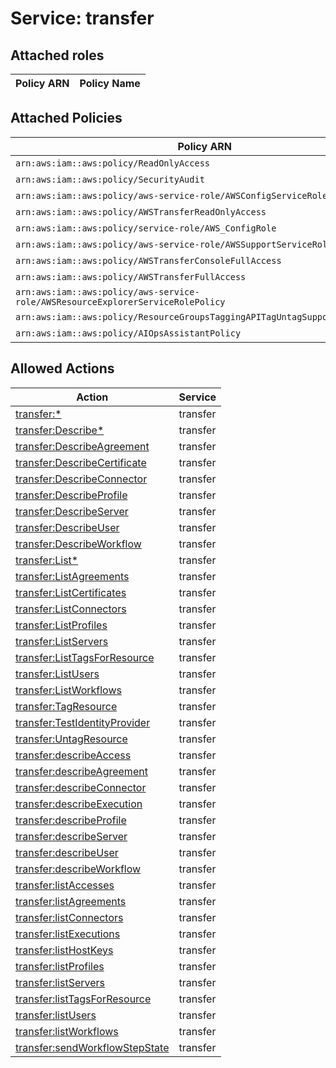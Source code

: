 # Service: transfer

## Attached roles

| Policy ARN | Policy Name |
|------------|-------------|
## Attached Policies

| Policy ARN | Policy Name |
|------------|-------------|
| `arn:aws:iam::aws:policy/ReadOnlyAccess` | [ReadOnlyAccess](../policies.md#readonlyaccess) |
| `arn:aws:iam::aws:policy/SecurityAudit` | [SecurityAudit](../policies.md#securityaudit) |
| `arn:aws:iam::aws:policy/aws-service-role/AWSConfigServiceRolePolicy` | [AWSConfigServiceRolePolicy](../policies.md#awsconfigservicerolepolicy) |
| `arn:aws:iam::aws:policy/AWSTransferReadOnlyAccess` | [AWSTransferReadOnlyAccess](../policies.md#awstransferreadonlyaccess) |
| `arn:aws:iam::aws:policy/service-role/AWS_ConfigRole` | [AWS_ConfigRole](../policies.md#aws_configrole) |
| `arn:aws:iam::aws:policy/aws-service-role/AWSSupportServiceRolePolicy` | [AWSSupportServiceRolePolicy](../policies.md#awssupportservicerolepolicy) |
| `arn:aws:iam::aws:policy/AWSTransferConsoleFullAccess` | [AWSTransferConsoleFullAccess](../policies.md#awstransferconsolefullaccess) |
| `arn:aws:iam::aws:policy/AWSTransferFullAccess` | [AWSTransferFullAccess](../policies.md#awstransferfullaccess) |
| `arn:aws:iam::aws:policy/aws-service-role/AWSResourceExplorerServiceRolePolicy` | [AWSResourceExplorerServiceRolePolicy](../policies.md#awsresourceexplorerservicerolepolicy) |
| `arn:aws:iam::aws:policy/ResourceGroupsTaggingAPITagUntagSupportedResources` | [ResourceGroupsTaggingAPITagUntagSupportedResources](../policies.md#resourcegroupstaggingapitaguntagsupportedresources) |
| `arn:aws:iam::aws:policy/AIOpsAssistantPolicy` | [AIOpsAssistantPolicy](../policies.md#aiopsassistantpolicy) |

## Allowed Actions

| Action | Service |
|--------|---------|
| [transfer:*](../actions.md#transfer:all) | transfer |
| [transfer:Describe*](../actions.md#transfer:describeall) | transfer |
| [transfer:DescribeAgreement](../actions.md#transfer:describeagreement) | transfer |
| [transfer:DescribeCertificate](../actions.md#transfer:describecertificate) | transfer |
| [transfer:DescribeConnector](../actions.md#transfer:describeconnector) | transfer |
| [transfer:DescribeProfile](../actions.md#transfer:describeprofile) | transfer |
| [transfer:DescribeServer](../actions.md#transfer:describeserver) | transfer |
| [transfer:DescribeUser](../actions.md#transfer:describeuser) | transfer |
| [transfer:DescribeWorkflow](../actions.md#transfer:describeworkflow) | transfer |
| [transfer:List*](../actions.md#transfer:listall) | transfer |
| [transfer:ListAgreements](../actions.md#transfer:listagreements) | transfer |
| [transfer:ListCertificates](../actions.md#transfer:listcertificates) | transfer |
| [transfer:ListConnectors](../actions.md#transfer:listconnectors) | transfer |
| [transfer:ListProfiles](../actions.md#transfer:listprofiles) | transfer |
| [transfer:ListServers](../actions.md#transfer:listservers) | transfer |
| [transfer:ListTagsForResource](../actions.md#transfer:listtagsforresource) | transfer |
| [transfer:ListUsers](../actions.md#transfer:listusers) | transfer |
| [transfer:ListWorkflows](../actions.md#transfer:listworkflows) | transfer |
| [transfer:TagResource](../actions.md#transfer:tagresource) | transfer |
| [transfer:TestIdentityProvider](../actions.md#transfer:testidentityprovider) | transfer |
| [transfer:UntagResource](../actions.md#transfer:untagresource) | transfer |
| [transfer:describeAccess](../actions.md#transfer:describeaccess) | transfer |
| [transfer:describeAgreement](../actions.md#transfer:describeagreement) | transfer |
| [transfer:describeConnector](../actions.md#transfer:describeconnector) | transfer |
| [transfer:describeExecution](../actions.md#transfer:describeexecution) | transfer |
| [transfer:describeProfile](../actions.md#transfer:describeprofile) | transfer |
| [transfer:describeServer](../actions.md#transfer:describeserver) | transfer |
| [transfer:describeUser](../actions.md#transfer:describeuser) | transfer |
| [transfer:describeWorkflow](../actions.md#transfer:describeworkflow) | transfer |
| [transfer:listAccesses](../actions.md#transfer:listaccesses) | transfer |
| [transfer:listAgreements](../actions.md#transfer:listagreements) | transfer |
| [transfer:listConnectors](../actions.md#transfer:listconnectors) | transfer |
| [transfer:listExecutions](../actions.md#transfer:listexecutions) | transfer |
| [transfer:listHostKeys](../actions.md#transfer:listhostkeys) | transfer |
| [transfer:listProfiles](../actions.md#transfer:listprofiles) | transfer |
| [transfer:listServers](../actions.md#transfer:listservers) | transfer |
| [transfer:listTagsForResource](../actions.md#transfer:listtagsforresource) | transfer |
| [transfer:listUsers](../actions.md#transfer:listusers) | transfer |
| [transfer:listWorkflows](../actions.md#transfer:listworkflows) | transfer |
| [transfer:sendWorkflowStepState](../actions.md#transfer:sendworkflowstepstate) | transfer |